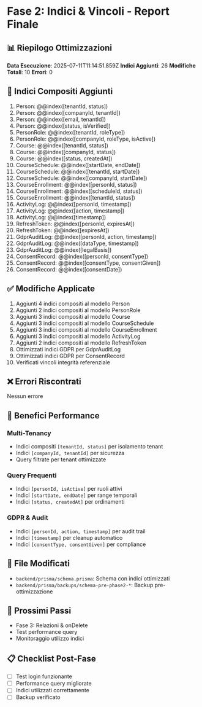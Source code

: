 # Fase 2: Indici & Vincoli - Report Finale

## 📊 Riepilogo Ottimizzazioni

**Data Esecuzione**: 2025-07-11T11:14:51.859Z
**Indici Aggiunti**: 26
**Modifiche Totali**: 10
**Errori**: 0

## 🚀 Indici Compositi Aggiunti

1. Person: @@index([tenantId, status])
2. Person: @@index([companyId, tenantId])
3. Person: @@index([email, tenantId])
4. Person: @@index([status, isVerified])
5. PersonRole: @@index([tenantId, roleType])
6. PersonRole: @@index([companyId, roleType, isActive])
7. Course: @@index([tenantId, status])
8. Course: @@index([companyId, status])
9. Course: @@index([status, createdAt])
10. CourseSchedule: @@index([startDate, endDate])
11. CourseSchedule: @@index([tenantId, startDate])
12. CourseSchedule: @@index([companyId, startDate])
13. CourseEnrollment: @@index([personId, status])
14. CourseEnrollment: @@index([scheduleId, status])
15. CourseEnrollment: @@index([tenantId, status])
16. ActivityLog: @@index([personId, timestamp])
17. ActivityLog: @@index([action, timestamp])
18. ActivityLog: @@index([timestamp])
19. RefreshToken: @@index([personId, expiresAt])
20. RefreshToken: @@index([expiresAt])
21. GdprAuditLog: @@index([personId, action, timestamp])
22. GdprAuditLog: @@index([dataType, timestamp])
23. GdprAuditLog: @@index([legalBasis])
24. ConsentRecord: @@index([personId, consentType])
25. ConsentRecord: @@index([consentType, consentGiven])
26. ConsentRecord: @@index([consentDate])

## ✅ Modifiche Applicate

1. Aggiunti 4 indici compositi al modello Person
2. Aggiunti 2 indici compositi al modello PersonRole
3. Aggiunti 3 indici compositi al modello Course
4. Aggiunti 3 indici compositi al modello CourseSchedule
5. Aggiunti 3 indici compositi al modello CourseEnrollment
6. Aggiunti 3 indici compositi al modello ActivityLog
7. Aggiunti 2 indici compositi al modello RefreshToken
8. Ottimizzati indici GDPR per GdprAuditLog
9. Ottimizzati indici GDPR per ConsentRecord
10. Verificati vincoli integrità referenziale

## ❌ Errori Riscontrati

Nessun errore

## 🎯 Benefici Performance

### Multi-Tenancy
- Indici compositi `[tenantId, status]` per isolamento tenant
- Indici `[companyId, tenantId]` per sicurezza
- Query filtrate per tenant ottimizzate

### Query Frequenti
- Indici `[personId, isActive]` per ruoli attivi
- Indici `[startDate, endDate]` per range temporali
- Indici `[status, createdAt]` per ordinamenti

### GDPR & Audit
- Indici `[personId, action, timestamp]` per audit trail
- Indici `[timestamp]` per cleanup automatico
- Indici `[consentType, consentGiven]` per compliance

## 📁 File Modificati
- `backend/prisma/schema.prisma`: Schema con indici ottimizzati
- `backend/prisma/backups/schema-pre-phase2-*`: Backup pre-ottimizzazione

## 🎯 Prossimi Passi
- Fase 3: Relazioni & onDelete
- Test performance query
- Monitoraggio utilizzo indici

## 📋 Checklist Post-Fase
- [ ] Test login funzionante
- [ ] Performance query migliorate
- [ ] Indici utilizzati correttamente
- [ ] Backup verificato